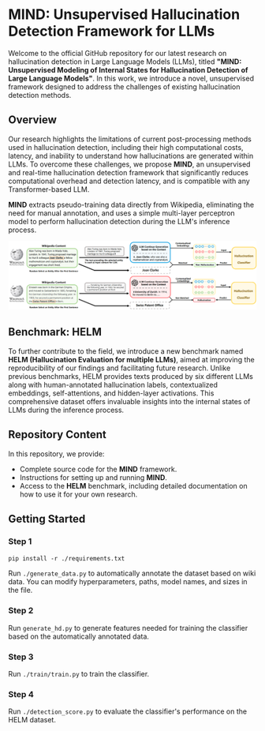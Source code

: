 # MIND: Unsupervised Hallucination Detection Framework for LLMs

Welcome to the official GitHub repository for our latest research on hallucination detection in Large Language Models (LLMs), titled **"MIND: Unsupervised Modeling of Internal States for Hallucination Detection of Large Language Models"**. In this work, we introduce a novel, unsupervised framework designed to address the challenges of existing hallucination detection methods. 

## Overview

Our research highlights the limitations of current post-processing methods used in hallucination detection, including their high computational costs, latency, and inability to understand how hallucinations are generated within LLMs. To overcome these challenges, we propose **MIND**, an unsupervised and real-time hallucination detection framework that significantly reduces computational overhead and detection latency, and is compatible with any Transformer-based LLM.

**MIND** extracts pseudo-training data directly from Wikipedia, eliminating the need for manual annotation, and uses a simple multi-layer perceptron model to perform hallucination detection during the LLM's inference process.

![](pics/framework.png)

## Benchmark: HELM

To further contribute to the field, we introduce a new benchmark named **HELM (Hallucination Evaluation for multiple LLMs)**, aimed at improving the reproducibility of our findings and facilitating future research. Unlike previous benchmarks, HELM provides texts produced by six different LLMs along with human-annotated hallucination labels, contextualized embeddings, self-attentions, and hidden-layer activations. This comprehensive dataset offers invaluable insights into the internal states of LLMs during the inference process.

## Repository Content

In this repository, we provide:

- Complete source code for the **MIND** framework.
- Instructions for setting up and running **MIND**.
- Access to the **HELM** benchmark, including detailed documentation on how to use it for your own research.

## Getting Started

### Step 1

```
pip install -r ./requirements.txt
```

Run `./generate_data.py` to automatically annotate the dataset based on wiki data. You can modify hyperparameters, paths, model names, and sizes in the file.

### Step 2

Run `generate_hd.py` to generate features needed for training the classifier based on the automatically annotated data.

### Step 3

Run `./train/train.py` to train the classifier.

### Step 4

Run `./detection_score.py` to evaluate the classifier's performance on the HELM dataset.